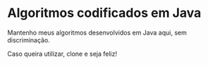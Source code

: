 # Algoritmos codificados em Java

Mantenho meus algoritmos desenvolvidos em Java aqui, sem discriminação.

Caso queira utilizar, clone e seja feliz!
